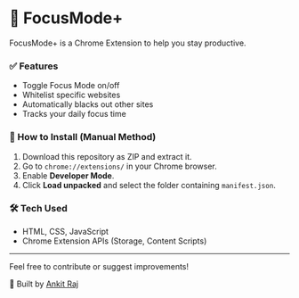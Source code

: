 # 🌟 FocusMode+

FocusMode+ is a Chrome Extension to help you stay productive.

### ✅ Features
- Toggle Focus Mode on/off
- Whitelist specific websites
- Automatically blacks out other sites
- Tracks your daily focus time

### 🚀 How to Install (Manual Method)
1. Download this repository as ZIP and extract it.
2. Go to `chrome://extensions/` in your Chrome browser.
3. Enable **Developer Mode**.
4. Click **Load unpacked** and select the folder containing `manifest.json`.

### 🛠 Tech Used
- HTML, CSS, JavaScript
- Chrome Extension APIs (Storage, Content Scripts)

---

Feel free to contribute or suggest improvements!

📩 Built by [Ankit Raj](https://www.linkedin.com/in/ankit-raj30/)
